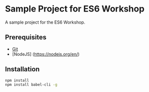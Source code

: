 # Sample Project for ES6 Workshop

A sample project for the ES6 Workshop.

## Prerequisites

* [Git](http://git-scm-com)
* [NodeJS] (https://nodejs.org/en/)

## Installation

```bash
npm install
npm install babel-cli -g
```
